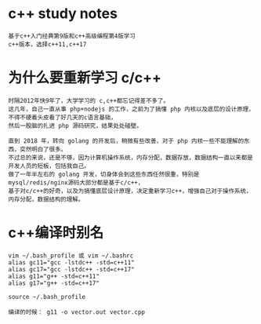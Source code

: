 # c++ study notes

    基于c++入门经典第9版和c++高级编程第4版学习
    c++版本，选择c++11,c++17

# 为什么要重新学习 c/c++

    时隔2012年快9年了，大学学习的 c,c++都忘记得差不多了。
    这几年，自己一直从事 php+nodejs 的工作，之前为了搞懂 php 内核以及底层的设计原理，不得不硬着头皮看了好几天的c语言基础，
    然后一股脑的扎进 php 源码研究，结果处处碰壁。

    直到 2018 年，转向 golang 的开发后，稍微有些改善，对于 php 内核一些不能理解的东西，突然明白了很多。
    不过总的来说，还是不够，因为计算机操作系统，内存分配，数据存放，数据结构一直以来都是开发人员的短板，包括我自己。
    做了一年半左右的 golang 开发，切身体会到这些东西任然很重，特别是mysql/redis/nginx源码大部分都是基于c/c++，
    基于对c/c++的好奇，以及为搞懂底层设计原理，决定重新学习c++，增强自己对于操作系统，内存分配，数据结构的理解。

# c++编译时别名

    vim ~/.bash_profile 或 vim ~/.bashrc
    alias gc11="gcc -lstdc++ -std=c++11"
    alias gc17="gcc -lstdc++ -std=c++17"
    alias g11="g++ -std=c++11"
    alias g17="g++ -std=c++17"

    source ~/.bash_profile

    编译的时候： g11 -o vector.out vector.cpp
